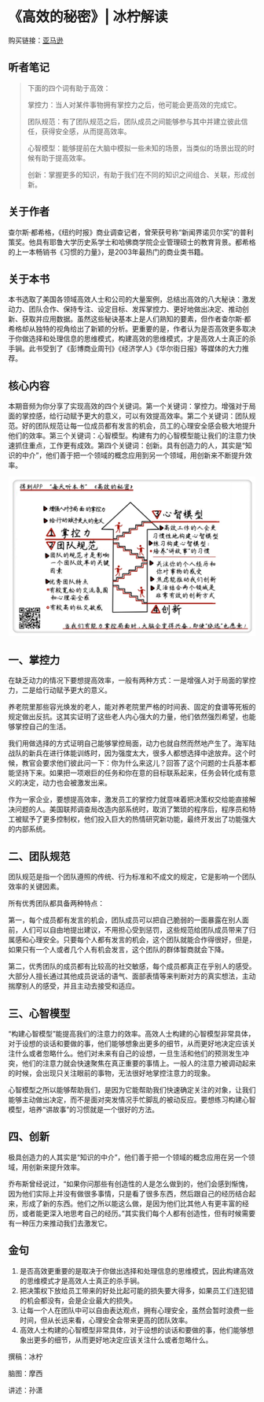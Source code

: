 《高效的秘密》| 冰柠解读
==================================

购买链接：[亚马逊](https://www.amazon.cn/高效的秘密-查尔斯-都希格/dp/B06Y416X21/ref=tmm_pap_swatch_0?_encoding=UTF8&qid=1507814924&sr=8-2)

听者笔记
----------------------------------

> 下面的四个词有助于高效：
>
> 掌控力：当人对某件事物拥有掌控力之后，他可能会更高效的完成它。
>
> 团队规范：有了团队规范之后，团队成员之间能够参与其中并建立彼此信任，获得安全感，从而提高效率。
>
> 心智模型：能够提前在大脑中模拟一些未知的场景，当类似的场景出现的时候有助于提高效率。
>
> 创新：掌握更多的知识，有助于我们在不同的知识之间组合、关联，形成创新。

关于作者
----------------------------------

查尔斯·都希格，《纽约时报》商业调查记者，曾荣获号称“新闻界诺贝尔奖”的普利策奖。他具有耶鲁大学历史系学士和哈佛商学院企业管理硕士的教育背景。都希格的上一本畅销书《习惯的力量》，是2003年最热门的商业类书籍。 

关于本书
----------------------------------

本书选取了美国各领域高效人士和公司的大量案例，总结出高效的八大秘诀：激发动力、团队合作、保持专注、设定目标、发挥掌控力、更好地做出决定、推动创新、获取并应用数据。虽然这些秘诀基本上是人们熟知的要素，但作者查尔斯·都希格却从独特的视角给出了新颖的分析。更重要的是，作者认为是否高效更多取决于你做选择和处理信息的思维模式，构建高效的思维模式，才是高效人士真正的杀手锏。此书受到了《彭博商业周刊》《经济学人》《华尔街日报》等媒体的大力推荐。 

核心内容
----------------------------------

本期音频为你分享了实现高效的四个关键词。第一个关键词：掌控力。增强对于局面的掌控感，给行动赋予更大的意义，可以有效提高效率。第二个关键词：团队规范。好的团队规范让每一位成员都有发言的机会，员工的心理安全感会极大地提升他们的效率。第三个关键词：心智模型。构建有力的心智模型能让我们的注意力快速抓住重点，工作更有成效。第四个关键词：创新。具有创造力的人，其实是“知识的中介”，他们善于把一个领域的概念应用到另一个领域，用创新来不断提升效率。 
 
![](the-secrets-of-being-productive-in-life-and-business/001.JPG)

一、掌控力
----------------------------------

在缺乏动力的情况下要想提高效率，一般有两种方式：一是增强人对于局面的掌控力，二是给行动赋予更大的意义。

养老院里那些容光焕发的老人，能对养老院里严格的时间表、固定的食谱等死板的规定做出反抗。这其实证明了这些老人内心强大的力量，他们依然强烈希望，也能够掌控自己的生活。

我们用做选择的方式证明自己能够掌控局面，动力也就自然而然地产生了。海军陆战队的新兵在进行体能训练时，因为强度太大，很多人都想选择中途放弃。这个时候，教官会要求他们彼此问一下：你为什么来这儿？回答了这个问题的士兵基本都能坚持下来。如果把一项艰巨的任务和你在意的目标联系起来，任务会转化成有意义的决定，动力也会被激发出来。

作为一家企业，要想提高效率，激发员工的掌控力就意味着把决策权交给能直接解决问题的人。美国联邦调查局改造内部系统时，取消了繁琐的程序后，程序员和特工被赋予了更多控制权，他们投入巨大的热情研究新功能，最终开发出了功能强大的内部系统。

二、团队规范
----------------------------------

团队规范是指一个团队遵照的传统、行为标准和不成文的规定，它是影响一个团队效率的关键因素。

所有优秀团队都具备两种特点：

第一，每个成员都有发言的机会，团队成员可以把自己脆弱的一面暴露在别人面前，人们可以自由地提出建议，不用担心受到惩罚，这些规范给团队成员带来了归属感和心理安全。只要每个人都有发言的机会，这个团队就能合作得很好，但是，如果只有一个人或者几个人有机会发言，这个团队的群体智商就会下降。

第二，优秀团队的成员都有比较高的社交敏感，每个成员都真正在乎别人的感受。大部分人擅长通过其他成员说话的语气、面部表情等来判断对方的真实想法，主动揣摩别人的感受，并且主动去接受和适应。

三、心智模型
----------------------------------

“构建心智模型”能提高我们的注意力的效率。高效人士构建的心智模型非常具体，对于设想的谈话和要做的事，他们能够想象出更多的细节，从而更好地决定应该关注什么或者忽略什么。他们对未来有自己的设想，一旦生活和他们的预测发生冲突，他们的注意力就会快速聚焦在真正重要的事情上。一般人的注意力被调动起来的时候，会出现只关注眼前的事物，无法很好地掌控注意力的现象。

心智模型之所以能够帮助我们，是因为它能帮助我们快速确定关注的对象，让我们能够主动做出决定，而不是面对突发情况手忙脚乱的被动反应。要想练习构建心智模型，培养“讲故事”的习惯就是一个很好的方法。

四、创新
----------------------------------

极具创造力的人其实是“知识的中介”，他们善于把一个领域的概念应用在另一个领域，用创新来提升效率。

乔布斯曾经说过，“如果你问那些有创造性的人是怎么做到的，他们会感到惭愧，因为他们实际上并没有做很多事情，只是看了很多东西，然后跟自己的经历结合起来，形成了新的东西。他们之所以能这么做，是因为他们比其他人有更丰富的经历，或者能更深入地思考自己的经历。”其实我们每个人都有创造性，但有时候需要有一种压力来推动我们去激发它。

金句
----------------------------------

1. 是否高效更重要的是取决于你做出选择和处理信息的思维模式，因此构建高效的思维模式才是高效人士真正的杀手锏。
2. 把决策权下放给员工带来的好处比起可能的损失要大得多，如果员工们连犯错的机会都没有，会是企业最大的损失。
3. 让每一个人在团队中可以自由表达观点，拥有心理安全，虽然会暂时浪费一些时间，但从长远来看，心理安全会带来更高的团队效率。
4. 高效人士构建的心智模型非常具体，对于设想的谈话和要做的事，他们能够想象出更多的细节，从而更好地决定应该关注什么或者忽略什么。

撰稿：冰柠

脑图：摩西

讲述：孙潇